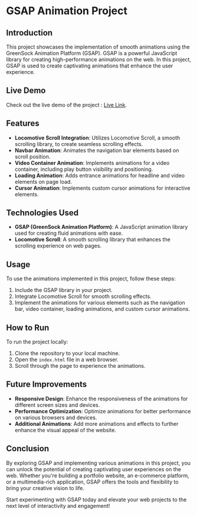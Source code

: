 # GSAP Animation Project

## Introduction

This project showcases the implementation of smooth animations using the GreenSock Animation Platform (GSAP). GSAP is a powerful JavaScript library for creating high-performance animations on the web. In this project, GSAP is used to create captivating animations that enhance the user experience.

## Live Demo

Check out the live demo of the project : [Live Link](https://twogoodcoclone.netlify.app/).

## Features

- **Locomotive Scroll Integration**: Utilizes Locomotive Scroll, a smooth scrolling library, to create seamless scrolling effects.
- **Navbar Animation**: Animates the navigation bar elements based on scroll position.
- **Video Container Animation**: Implements animations for a video container, including play button visibility and positioning.
- **Loading Animation**: Adds entrance animations for headline and video elements on page load.
- **Cursor Animation**: Implements custom cursor animations for interactive elements.

## Technologies Used

- **GSAP (GreenSock Animation Platform)**: A JavaScript animation library used for creating fluid animations with ease.
- **Locomotive Scroll**: A smooth scrolling library that enhances the scrolling experience on web pages.


## Usage

To use the animations implemented in this project, follow these steps:

1. Include the GSAP library in your project.
2. Integrate Locomotive Scroll for smooth scrolling effects.
3. Implement the animations for various elements such as the navigation bar, video container, loading animations, and custom cursor animations.

## How to Run

To run the project locally:

1. Clone the repository to your local machine.
2. Open the `index.html` file in a web browser.
3. Scroll through the page to experience the animations.



## Future Improvements

- **Responsive Design**: Enhance the responsiveness of the animations for different screen sizes and devices.
- **Performance Optimization**: Optimize animations for better performance on various browsers and devices.
- **Additional Animations**: Add more animations and effects to further enhance the visual appeal of the website.

## Conclusion

By exploring GSAP and implementing various animations in this project, you can unlock the potential of creating captivating user experiences on the web. Whether you're building a portfolio website, an e-commerce platform, or a multimedia-rich application, GSAP offers the tools and flexibility to bring your creative vision to life.

Start experimenting with GSAP today and elevate your web projects to the next level of interactivity and engagement!
